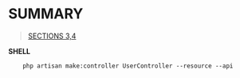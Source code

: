 # SUMMARY

> [SECTIONS 3,4](./section_3/readme.md)


**SHELL**
```
    php artisan make:controller UserController --resource --api
```